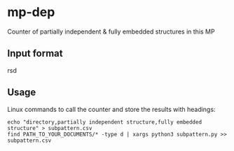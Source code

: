 # mp-dep
Counter of partially independent &amp; fully embedded structures in this MP

## Input format
rsd

## Usage
Linux commands to call the counter and store the results with headings:

```
echo "directory,partially independent structure,fully embedded structure" > subpattern.csv
find PATH_TO_YOUR_DOCUMENTS/* -type d | xargs python3 subpattern.py >> subpattern.csv
```
